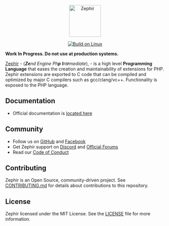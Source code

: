 <p align="center"><a href="https://zephir-lang.com" target="_blank">
    <img src="https://assets.phalconphp.com/zephir/zephir_logo-105x36.svg" height="100" alt="Zephir"/>
</a></p>

<p align="center">
<a href="https://travis-ci.org/zephir-lang/zephir"><img src="https://travis-ci.org/zephir-lang/zephir.svg" alt="Build on Linux"></a>
</p>

**Work In Progress.  Do not use at production systems.**

[Zephir][0] - (_<strong>Ze</strong>nd Engine Ph<strong>p</strong> <strong>I</strong>nt<strong>r</strong>mediate_), -
is a high level **Programming Language** that eases the creation and maintainability of extensions for PHP.
Zephir extensions are exported to C code that can be compiled and optimized by major C compilers such as gcc/clang/vc++.
Functionality is exposed to the PHP language.

Documentation
-------------
* Official documentation is [located here][1]

Community
---------
* Follow us on [GitHub][2] and [Facebook][3]
* Get Zephir support on [Discord][4] and [Official Forums][5]
* Read our [Code of Conduct][6]

Contributing
------------

Zephir is an Open Source, community-driven project. See [CONTRIBUTING.md][7]
for details about contributions to this repository.

License
-------

Zephir licensed under the MIT License. See the [LICENSE][8] file for more information.

[0]: https://zephir-lang.com
[1]: https://docs.zephir-lang.com
[2]: https://github.com/zephir-lang/zephir
[3]: https://www.facebook.com/groups/zephir.language
[4]: https://phalcon.link/discord
[5]: https://forum.zephir-lang.com
[6]: https://github.com/zephir-lang/zephir/blob/master/CODE_OF_CONDUCT.md
[7]: https://github.com/zephir-lang/zephir/blob/master/CONTRIBUTING.md
[8]: https://github.com/zephir-lang/zephir/blob/master/LICENSE
